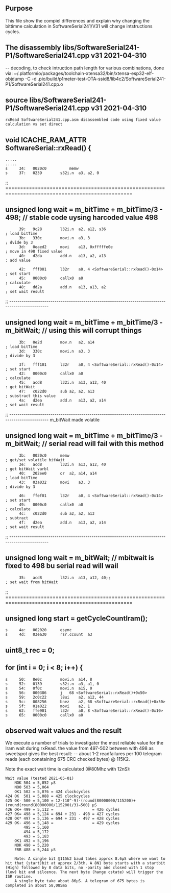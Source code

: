 ## Purpose
This file show the compiel differences and explain why changing the bittimne
calculation in SoftwareSerial241/V31 will change intstructions cycles.

## The disassembly libs/SoftwareSerial241-P1/SoftwareSerial241.cpp  v31 2021-04-310
-- decoding, to check intruction path length for various combinations, done via:
    ~/.platformio/packages/toolchain-xtensa32/bin/xtensa-esp32-elf-objdump -C -d
    .pio/build/p1meter-test-OTA-ssid8/lib4c2/SoftwareSerial241-P1/SoftwareSerial241.cpp.o


## source libs/SoftwareSerial241-P1/SoftwareSerial241.cpp v31 2021-04-310
    rxRead SoftwareSerial241.cpp.asm disassembled code using fixed value calculation vs set direct
## void ICACHE_RAM_ATTR SoftwareSerial::rxRead() {
    .....
    .....
	s	  34:	0020c0        	memw
	s	  37:	0239      	s32i.n	a3, a2, 0
;; =================================================================================================
## unsigned long wait = m_bitTime + m_bitTime/3 - 498;  // stable code uysing harcoded value 498
		  39:	9c28      	l32i.n	a2, a12, s36							; load bitTime
	 	  3b:	330c      	movi.n	a3, 3									; dvide by 3
		  3d:	0eaed2      movi	a13, 0xfffffe0e							; move in 498 fixed value
		  40:	d2da      	add.n	a13, a2, a13							: add value
		
          42:	fff001      l32r	a0, 4 <SoftwareSerial::rxRead()-0x14>	; set start
		  45:	0000c0      callx0	a0										; calculate
		  48:	dd2a      	add.n	a13, a13, a2							; set wait result
;; -------------------------------------------------------------------------------------------------
## unsigned long wait = m_bitTime + m_bitTime/3 - m_bitWait; // using this will corrupt things
		  3b:	0e2d      	mov.n	a2, a14                                 ; load bitTime
		  3d:	330c      	movi.n	a3, 3									; divide by 3
		
          3f:	fff101      l32r	a0, 4 <SoftwareSerial::rxRead()-0x14>   ; set start
		  42:	0000c0      callx0	a0										; calculate
		  45:	acd8      	l32i.n	a13, a12, 40  							: get bitWait
		  47:	c022d0      sub	a2, a2, a13									; substract this value
		  4a:	d2ea      	add.n	a13, a2, a14                            ; set wait result
;; -------------------------------------------------------------------------------------------------
m_bitWait made volatile
## unsigned long wait = m_bitTime + m_bitTime/3 - m_bitWait; // serial read will fail with this method
	      3b:	0020c0      memw											; get/set volatile bitWait
		  3e:	acd8      	l32i.n	a13, a12, 40							; get bitWait varbl
		  40:	202ee0      or	a2, a14, a14								; load bitTime
		  43:	03a032      movi	a3, 3									; divide by 3
		
          46:	ffef01      l32r	a0, 4 <SoftwareSerial::rxRead()-0x14>	; set start 
		  49:	0000c0      callx0	a0										; calculate
		  4c:	c022d0      sub	a2, a2, a13									; subtract
		  4f:	d2ea      	add.n	a13, a2, a14							; set wait result
;; -------------------------------------------------------------------------------------------------
## unsigned long wait = m_bitWait; // mbitwait is fixed to 498 bu serial read will wail
		  35:	acd8      	l32i.n	a13, a12, 40;;							; set wait from bitWait
;; =================================================================================================
## unsigned long start = getCycleCountIram();
	s	  4a:	002020      esync
	s	  4d:	03ea30      rsr.ccount	a3
## uint8_t rec = 0;
## for (int i = 0; i < 8; i++) {
	s	  50:	8e0c      	movi.n	a14, 8
	s	  52:	0139      	s32i.n	a3, a1, 0
	s	  54:	0f0c      	movi.n	a15, 0
	s	  56:	000386      j	68 <SoftwareSerial::rxRead()+0x50>      
	s	  59:	2c0c22      l8ui	a2, a12, 44
	s	  5c:	008256      bnez	a2, 68 <SoftwareSerial::rxRead()+0x50>
	s	  5f:	01a022      movi	a2, 1
	s	  62:	ffe901      l32r	a0, 8 <SoftwareSerial::rxRead()-0x10>
	s	  65:	0000c0      callx0	a0 


## observed wait values and the result
We execute a number of trials to investigater the most reliable value for the Iram wait during rxRead.
the value from 497-502 between with 498 as sweetspot gives the best result:
--  about 1-2 readfailures per 100 telegram reads (each conataining 675 CRC checked bytes) @ 115K2.

Note the exact wait time is calculated (@80Mhz with 12nS): 

    Wait value (tested 2021-05-01)
        NOK 504 = 5,052 µS
        NO0	503 = 5,064
        OK1	502 = 5,076 = 424 clockcycles
    424 OK  501 = 5,088 = 425 clockcycles
    425 OK-	500 = 5,100 = 12⋅(10^-9)⋅(round(80000000/115200)+(round(round(80000000/115200)/3)−500) µS
    426	OK+	499 = 5,112 =                 = 426 cycles
    427	OK=	498 = 5,124 = 694 + 231 - 498 = 427 cycles
    428	OK*	497 = 5,136 = 694 + 231 - 497 = 428 cycles
    429	OK-	496 = 5,148 =                 = 429 cycles
            495 = 5,160
            494 = 5,172
            493 = 5,183
        OK1 492 = 5,196
        NOK 490 = 5,220 
        ERR	488 = 5,244 µS
        
        Note: A single bit @115k2 baud takes approx 8.6µS where we want to hit that (start)bit at approx 2/3th. A 8N1 byte starts with a startbit (High) followed by 8 data bits, no -parity and closed with 1 stop (low) bit and silcence. The next byte (hange cstate) will trigger the ISR routine.
        A single byte take about 86µS. A telegram of 675 bytes is completed in about 58,085mS
